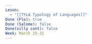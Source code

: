 ```yaml
---
Leson:
  - "[[TYLA Typology of Languages]]"
Done (Flo): true
Done (Salome): false
Done(silly cunt): false
Week: March 25-31
---
```

